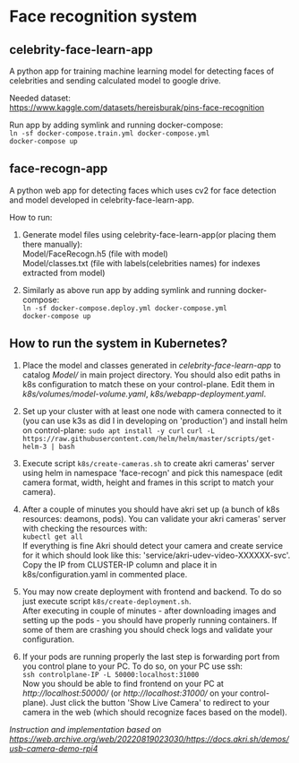 # Face recognition system

## celebrity-face-learn-app

A python app for training machine learning model for detecting faces of celebrities and sending calculated model to google drive.

Needed dataset:  
https://www.kaggle.com/datasets/hereisburak/pins-face-recognition

Run app by adding symlink and running docker-compose:  
`ln -sf docker-compose.train.yml docker-compose.yml`  
`docker-compose up`

## face-recogn-app

A python web app for detecting faces which uses cv2 for face detection and model developed in celebrity-face-learn-app.

How to run:

1. Generate model files using celebrity-face-learn-app(or placing them there manually):  
   Model/FaceRecogn.h5 (file with model)  
   Model/classes.txt (file with labels(celebrities names) for indexes extracted from model)

2. Similarly as above run app by adding symlink and running docker-compose:  
   `ln -sf docker-compose.deploy.yml docker-compose.yml`  
   `docker-compose up`

## How to run the system in Kubernetes?

1. Place the model and classes generated in *celebrity-face-learn-app* to catalog *Model/* in main project directory. You should also edit paths in k8s configuration to match these on your control-plane. Edit them in *k8s/volumes/model-volume.yaml*, *k8s/webapp-deployment.yaml*.

2. Set up your cluster with at least one node with camera connected to it (you can use k3s as did I in developing on 'production') and install helm on control-plane:
   `sudo apt install -y curl`
   `curl -L https://raw.githubusercontent.com/helm/helm/master/scripts/get-helm-3 | bash`

3. Execute script `k8s/create-cameras.sh` to create akri cameras' server using helm in namespace 'face-recogn' and pick this namespace (edit camera format, width, height and frames in this script to match your camera).

4. After a couple of minutes you should have akri set up (a bunch of k8s resources: deamons, pods). You can validate your akri cameras' server with checking the resources with:  
   `kubectl get all`  
   If everything is fine Akri should detect your camera and create service for it which should look like this: 'service/akri-udev-video-XXXXXX-svc'. Copy the IP from CLUSTER-IP column and place it in k8s/configuration.yaml in commented place.

5. You may now create deployment with frontend and backend. To do so just execute script `k8s/create-deployment.sh`.  
   After executing in couple of minutes - after downloading images and setting up the pods - you should have properly running containers. If some of them are crashing you should check logs and validate your configuration.

6. If your pods are running properly the last step is forwarding port from you control plane to your PC. To do so, on your PC use ssh:  
   `ssh controlplane-IP -L 50000:localhost:31000`  
   Now you should be able to find frontend on your PC at *http://localhost:50000/* (or *http://localhost:31000/* on your control-plane). Just click the button 'Show Live Camera' to redirect to your camera in the web (which should recognize faces based on the model).

*Instruction and implementation based on _https://web.archive.org/web/20220819023030/https://docs.akri.sh/demos/usb-camera-demo-rpi4_*